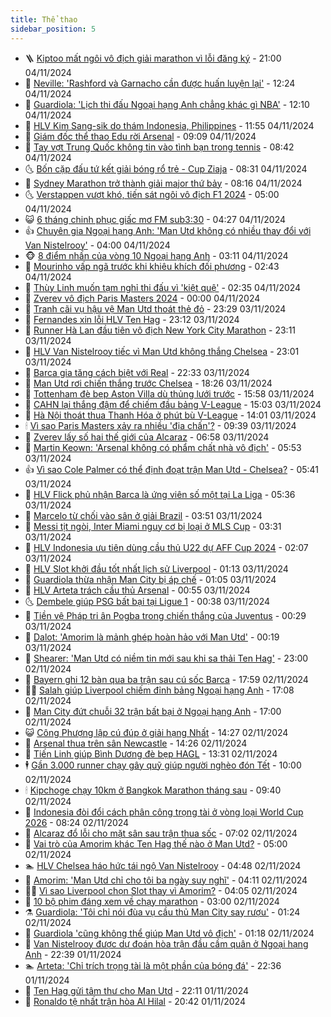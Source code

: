 ```yaml
---
title: Thể thao
sidebar_position: 5
---
```


<!-- vnexpress-the-thao:START -->
- 🪜 [Kiptoo mất ngôi vô địch giải marathon vì lỗi đăng ký](https://vnexpress.net/kiptoo-mat-ngoi-vo-dich-giai-marathon-vi-loi-dang-ky-4811833.html) - 21:00 04/11/2024
- 🦩 [Neville: &#39;Rashford và Garnacho cần được huấn luyện lại&#39;](https://vnexpress.net/neville-rashford-va-garnacho-can-duoc-huan-luyen-lai-4812000.html) - 12:24 04/11/2024
- 🧰 [Guardiola: &#39;Lịch thi đấu Ngoại hạng Anh chẳng khác gì NBA&#39;](https://vnexpress.net/guardiola-lich-thi-dau-ngoai-hang-anh-chang-khac-gi-nba-4812076.html) - 12:10 04/11/2024
- 🤗 [HLV Kim Sang-sik do thám Indonesia, Philippines](https://vnexpress.net/hlv-kim-sang-sik-do-tham-indonesia-philippines-4812061.html) - 11:55 04/11/2024
- 🥳 [Giám đốc thể thao Edu rời Arsenal](https://vnexpress.net/giam-doc-the-thao-edu-roi-arsenal-4812002.html) - 09:09 04/11/2024
- 🦣 [Tay vợt Trung Quốc không tin vào tình bạn trong tennis](https://vnexpress.net/tay-vot-trung-quoc-khong-tin-vao-tinh-ban-trong-tennis-4811989.html) - 08:42 04/11/2024
- 🌜 [Bốn cặp đấu tứ kết giải bóng rổ trẻ - Cup Ziaja](https://vnexpress.net/bon-cap-dau-tu-ket-giai-bong-ro-tre-cup-ziaja-4810962.html) - 08:31 04/11/2024
- 🫶 [Sydney Marathon trở thành giải major thứ bảy](https://vnexpress.net/sydney-marathon-tro-thanh-giai-major-thu-bay-4811947.html) - 08:16 04/11/2024
- 🌜 [Verstappen vượt khó, tiến sát ngôi vô địch F1 2024](https://vnexpress.net/verstappen-vuot-kho-tien-sat-ngoi-vo-dich-f1-2024-4811915.html) - 05:00 04/11/2024
- 😺 [6 tháng chinh phục giấc mơ FM sub3:30](https://vnexpress.net/6-thang-chinh-phuc-giac-mo-fm-sub3-30-4811795.html) - 04:27 04/11/2024
- 👍 [Chuyên gia Ngoại hạng Anh: &#39;Man Utd không có nhiều thay đổi với Van Nistelrooy&#39;](https://vnexpress.net/chuyen-gia-ngoai-hang-anh-man-utd-khong-co-nhieu-thay-doi-voi-van-nistelrooy-4811824.html) - 04:00 04/11/2024
- 🐵 [8 điểm nhấn của vòng 10 Ngoại hạng Anh](https://vnexpress.net/8-diem-nhan-cua-vong-10-ngoai-hang-anh-4811784.html) - 03:11 04/11/2024
- 💫 [Mourinho vấp ngã trước khi khiêu khích đối phương](https://vnexpress.net/mourinho-vap-nga-truoc-khi-khieu-khich-doi-phuong-4811745.html) - 02:43 04/11/2024
- 🦆 [Thùy Linh muốn tạm nghỉ thi đấu vì &#39;kiệt quệ&#39;](https://vnexpress.net/thuy-linh-muon-tam-nghi-thi-dau-vi-kiet-que-4811756.html) - 02:35 04/11/2024
- 🙉 [Zverev vô địch Paris Masters 2024](https://vnexpress.net/zverev-vo-dich-paris-masters-2024-4811704.html) - 00:00 04/11/2024
- 📝 [Tranh cãi vụ hậu vệ Man Utd thoát thẻ đỏ](https://vnexpress.net/tranh-cai-vu-hau-ve-man-utd-thoat-the-do-4811701.html) - 23:29 03/11/2024
- 💯 [Fernandes xin lỗi HLV Ten Hag](https://vnexpress.net/fernandes-xin-loi-hlv-ten-hag-4811699.html) - 23:12 03/11/2024
- 🌈 [Runner Hà Lan đầu tiên vô địch New York City Marathon](https://vnexpress.net/runner-ha-lan-dau-tien-vo-dich-new-york-city-marathon-4811696.html) - 23:11 03/11/2024
- 🦩 [HLV Van Nistelrooy tiếc vì Man Utd không thắng Chelsea](https://vnexpress.net/hlv-van-nistelrooy-tiec-vi-man-utd-khong-thang-chelsea-4811692.html) - 23:01 03/11/2024
- 🐲 [Barca gia tăng cách biệt với Real](https://vnexpress.net/barca-gia-tang-cach-biet-voi-real-4811677.html) - 22:33 03/11/2024
- 🌁 [Man Utd rơi chiến thắng trước Chelsea](https://vnexpress.net/man-utd-roi-chien-thang-truoc-chelsea-4811685.html) - 18:26 03/11/2024
- 💯 [Tottenham đè bẹp Aston Villa dù thủng lưới trước](https://vnexpress.net/tottenham-de-bep-aston-villa-du-thung-luoi-truoc-4811675.html) - 15:58 03/11/2024
- 🌝 [CAHN lại thắng đậm để chiếm đầu bảng V-League](https://vnexpress.net/cahn-lai-thang-dam-de-chiem-dau-bang-v-league-4811656.html) - 15:03 03/11/2024
- 🤖 [Hà Nội thoát thua Thanh Hóa ở phút bù V-League](https://vnexpress.net/ha-noi-thoat-thua-thanh-hoa-o-phut-bu-v-league-4811648.html) - 14:01 03/11/2024
- 🕯 [Vì sao Paris Masters xảy ra nhiều &#39;địa chấn&#39;?](https://vnexpress.net/vi-sao-paris-masters-xay-ra-nhieu-dia-chan-4811597.html) - 09:39 03/11/2024
- 🧰 [Zverev lấy số hai thế giới của Alcaraz](https://vnexpress.net/zverev-lay-so-hai-the-gioi-cua-alcaraz-4811591.html) - 06:58 03/11/2024
- 🥳 [Martin Keown: &#39;Arsenal không có phẩm chất nhà vô địch&#39;](https://vnexpress.net/martin-keown-arsenal-khong-co-pham-chat-nha-vo-dich-4783726.html) - 05:53 03/11/2024
- 👍 [Vì sao Cole Palmer có thể định đoạt trận Man Utd - Chelsea?](https://vnexpress.net/vi-sao-cole-palmer-co-the-dinh-doat-tran-man-utd-chelsea-4811008.html) - 05:41 03/11/2024
- 💪 [HLV Flick phủ nhận Barca là ứng viên số một tại La Liga](https://vnexpress.net/hlv-flick-phu-nhan-barca-la-ung-vien-so-mot-tai-la-liga-4811559.html) - 05:36 03/11/2024
- 👹 [Marcelo từ chối vào sân ở giải Brazil](https://vnexpress.net/marcelo-tu-choi-vao-san-o-giai-brazil-4811522.html) - 03:51 03/11/2024
- 🧰 [Messi tịt ngòi, Inter Miami nguy cơ bị loại ở MLS Cup](https://vnexpress.net/messi-tit-ngoi-inter-miami-nguy-co-bi-loai-o-mls-cup-4811558.html) - 03:31 03/11/2024
- 🚀 [HLV Indonesia ưu tiên dùng cầu thủ U22 dự AFF Cup 2024](https://vnexpress.net/hlv-indonesia-uu-tien-dung-cau-thu-u22-du-aff-cup-2024-4811505.html) - 02:07 03/11/2024
- 🎃 [HLV Slot khởi đầu tốt nhất lịch sử Liverpool](https://vnexpress.net/hlv-slot-khoi-dau-tot-nhat-lich-su-liverpool-4810562.html) - 01:13 03/11/2024
- 🧰 [Guardiola thừa nhận Man City bị áp chế](https://vnexpress.net/guardiola-thua-nhan-man-city-bi-ap-che-4811518.html) - 01:05 03/11/2024
- 👀 [HLV Arteta trách cầu thủ Arsenal](https://vnexpress.net/hlv-arteta-trach-cau-thu-arsenal-4811516.html) - 00:55 03/11/2024
- 🌜 [Dembele giúp PSG bất bại tại Ligue 1](https://vnexpress.net/dembele-giup-psg-bat-bai-tai-ligue-1-4811068.html) - 00:38 03/11/2024
- 🫶 [Tiền vệ Pháp tri ân Pogba trong chiến thắng của Juventus](https://vnexpress.net/tien-ve-phap-tri-an-pogba-trong-chien-thang-cua-juventus-4811513.html) - 00:29 03/11/2024
- 🦄 [Dalot: &#39;Amorim là mảnh ghép hoàn hảo với Man Utd&#39;](https://vnexpress.net/dalot-amorim-la-manh-ghep-hoan-hao-voi-man-utd-4811386.html) - 00:19 03/11/2024
- 🥳 [Shearer: &#39;Man Utd có niềm tin mới sau khi sa thải Ten Hag&#39;](https://vnexpress.net/shearer-man-utd-co-niem-tin-moi-sau-khi-sa-thai-ten-hag-4811387.html) - 23:00 02/11/2024
- 🐲 [Bayern ghi 12 bàn qua ba trận sau cú sốc Barca](https://vnexpress.net/bayern-ghi-12-ban-qua-ba-tran-sau-cu-soc-barca-4811498.html) - 17:59 02/11/2024
- 🧑‍🏫 [Salah giúp Liverpool chiếm đỉnh bảng Ngoại hạng Anh](https://vnexpress.net/salah-giup-liverpool-chiem-dinh-bang-ngoai-hang-anh-4811500.html) - 17:08 02/11/2024
- 🤔 [Man City đứt chuỗi 32 trận bất bại ở Ngoại hạng Anh](https://vnexpress.net/man-city-dut-chuoi-32-tran-bat-bai-o-ngoai-hang-anh-4811501.html) - 17:00 02/11/2024
- 😺 [Công Phượng lập cú đúp ở giải hạng Nhất](https://vnexpress.net/cong-phuong-lap-cu-dup-o-giai-hang-nhat-4811478.html) - 14:27 02/11/2024
- 💪 [Arsenal thua trên sân Newcastle](https://vnexpress.net/arsenal-thua-tren-san-newcastle-4811470.html) - 14:26 02/11/2024
- 💼 [Tiến Linh giúp Bình Dương đè bẹp HAGL](https://vnexpress.net/tien-linh-giup-binh-duong-de-bep-hagl-4811469.html) - 13:31 02/11/2024
- 🕴 [Gần 3.000 runner chạy gây quỹ giúp người nghèo đón Tết](https://vnexpress.net/gan-3-000-runner-chay-gay-quy-giup-nguoi-ngheo-don-tet-4810630.html) - 10:00 02/11/2024
- 🕯 [Kipchoge chạy 10km ở Bangkok Marathon tháng sau](https://vnexpress.net/kipchoge-chay-10km-o-bangkok-marathon-thang-sau-4811430.html) - 09:40 02/11/2024
- 📝 [Indonesia đòi đổi cách phân công trọng tài ở vòng loại World Cup 2026](https://vnexpress.net/indonesia-doi-doi-cach-phan-cong-trong-tai-o-vong-loai-world-cup-2026-4811429.html) - 08:24 02/11/2024
- 🧐 [Alcaraz đổ lỗi cho mặt sân sau trận thua sốc](https://vnexpress.net/alcaraz-do-loi-cho-mat-san-sau-tran-thua-soc-4811415.html) - 07:02 02/11/2024
- 🙉 [Vai trò của Amorim khác Ten Hag thế nào ở Man Utd?](https://vnexpress.net/vai-tro-cua-amorim-khac-ten-hag-the-nao-o-man-utd-4811274.html) - 05:00 02/11/2024
- 🏊 [HLV Chelsea háo hức tái ngộ Van Nistelrooy](https://vnexpress.net/hlv-chelsea-hao-huc-tai-ngo-van-nistelrooy-4811381.html) - 04:48 02/11/2024
- 🌊 [Amorim: &#39;Man Utd chỉ cho tôi ba ngày suy nghĩ&#39;](https://vnexpress.net/amorim-man-utd-chi-cho-toi-ba-ngay-suy-nghi-4811361.html) - 04:11 02/11/2024
- 👨‍🏫 [Vì sao Liverpool chọn Slot thay vì Amorim?](https://vnexpress.net/vi-sao-liverpool-chon-slot-thay-vi-amorim-4811360.html) - 04:05 02/11/2024
- 🥷 [10 bộ phim đáng xem về chạy marathon](https://vnexpress.net/10-bo-phim-dang-xem-ve-chay-marathon-4810558.html) - 03:00 02/11/2024
- ⚗️ [Guardiola: &#39;Tôi chỉ nói đùa vụ cầu thủ Man City say rượu&#39;](https://vnexpress.net/guardiola-toi-chi-noi-dua-vu-cau-thu-man-city-say-ruou-4811298.html) - 01:24 02/11/2024
- 🌮 [Guardiola &#39;cũng không thể giúp Man Utd vô địch&#39;](https://vnexpress.net/guardiola-cung-khong-the-giup-man-utd-vo-dich-4811285.html) - 01:18 02/11/2024
- 🤩 [Van Nistelrooy được dự đoán hòa trận đầu cầm quân ở Ngoại hạng Anh](https://vnexpress.net/van-nistelrooy-duoc-du-doan-hoa-tran-dau-cam-quan-o-ngoai-hang-anh-4810981.html) - 22:39 01/11/2024
- 🏊 [Arteta: &#39;Chỉ trích trọng tài là một phần của bóng đá&#39;](https://vnexpress.net/arteta-chi-trich-trong-tai-la-mot-phan-cua-bong-da-4811275.html) - 22:36 01/11/2024
- 🐎 [Ten Hag gửi tâm thư cho Man Utd](https://vnexpress.net/ten-hag-gui-tam-thu-cho-man-utd-4811273.html) - 22:11 01/11/2024
- 💫 [Ronaldo tệ nhất trận hòa Al Hilal](https://vnexpress.net/ronaldo-te-nhat-tran-hoa-al-hilal-4811272.html) - 20:42 01/11/2024<!-- vnexpress-the-thao:END -->
